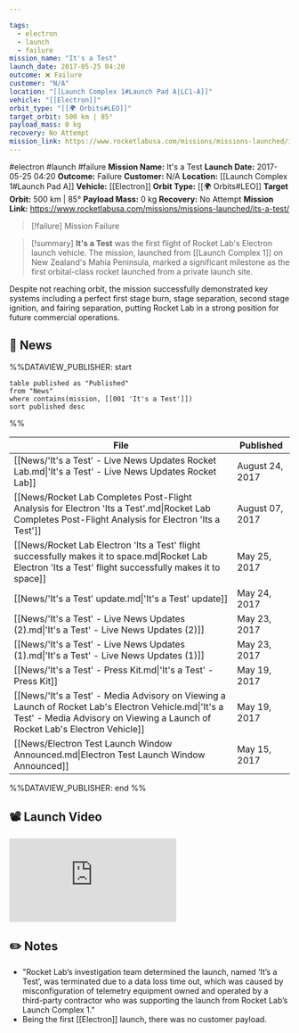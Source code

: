 ```yaml
---

tags:
  - electron
  - launch
  - failure
mission_name: "It's a Test"
launch_date: 2017-05-25 04:20
outcome: ❌ Failure
customer: "N/A"
location: "[[Launch Complex 1#Launch Pad A|LC1-A]]"
vehicle: "[[Electron]]"
orbit_type: "[[🌍 Orbits#LEO]]"
target_orbit: 500 km | 85°
payload_mass: 0 kg
recovery: No Attempt
mission_link: https://www.rocketlabusa.com/missions/missions-launched/its-a-test/
---
```


#electron #launch #failure
**Mission Name:** It's a Test
**Launch Date:** 2017-05-25 04:20
**Outcome:** Failure
**Customer:** N/A
**Location:** [[Launch Complex 1#Launch Pad A]]
**Vehicle:** [[Electron]]
**Orbit Type:** [[🌍 Orbits#LEO]]
**Target Orbit:** 500 km | 85°
**Payload Mass:** 0 kg
**Recovery:** No Attempt
**Mission Link:** https://www.rocketlabusa.com/missions/missions-launched/its-a-test/

>[!failure] Mission Failure

>[!summary]
**It's a Test** was the first flight of Rocket Lab's Electron launch vehicle. The mission, launched from [[Launch Complex 1]] on New Zealand's Mahia Peninsula, marked a significant milestone as the first orbital-class rocket launched from a private launch site.  
>
Despite not reaching orbit, the mission successfully demonstrated key systems including a perfect first stage burn, stage separation, second stage ignition, and fairing separation, putting Rocket Lab in a strong position for future commercial operations.

## 📰 News
%%DATAVIEW_PUBLISHER: start
```
table published as "Published"
from "News"
where contains(mission, [[001 'It's a Test']])
sort published desc
```
%%

| File                                                                                                                                                                                 | Published       |
| ------------------------------------------------------------------------------------------------------------------------------------------------------------------------------------ | --------------- |
| [[News/'It's a Test' - Live News Updates  Rocket Lab.md\|'It's a Test' - Live News Updates  Rocket Lab]]                                                                             | August 24, 2017 |
| [[News/Rocket Lab Completes Post-Flight Analysis for Electron 'Its a Test'.md\|Rocket Lab Completes Post-Flight Analysis for Electron 'Its a Test']]                                 | August 07, 2017 |
| [[News/Rocket Lab Electron 'Its a Test' flight successfully makes it to space.md\|Rocket Lab Electron 'Its a Test' flight successfully makes it to space]]                           | May 25, 2017    |
| [[News/'It's a Test' update.md\|'It's a Test' update]]                                                                                                                               | May 24, 2017    |
| [[News/'It's a Test' - Live News Updates (2).md\|'It's a Test' - Live News Updates (2)]]                                                                                             | May 23, 2017    |
| [[News/'It's a Test' - Live News Updates (1).md\|'It's a Test' - Live News Updates (1)]]                                                                                             | May 23, 2017    |
| [[News/'It's a Test' - Press Kit.md\|'It's a Test' - Press Kit]]                                                                                                                     | May 19, 2017    |
| [[News/'It's a Test' - Media Advisory on Viewing a Launch of Rocket Lab's Electron Vehicle.md\|'It's a Test' - Media Advisory on Viewing a Launch of Rocket Lab's Electron Vehicle]] | May 19, 2017    |
| [[News/Electron Test Launch Window Announced.md\|Electron Test Launch Window Announced]]                                                                                             | May 15, 2017    |

%%DATAVIEW_PUBLISHER: end %%
## 📽️ Launch Video

<div class="responsive-video">
<iframe src="https://www.youtube.com/embed/5Nyf035NKy4" title="Rocket Lab&#39;s Electron - It's a Test Mission" frameborder="0" allow="accelerometer; autoplay; clipboard-write; encrypted-media; gyroscope; picture-in-picture; web-share" referrerpolicy="strict-origin-when-cross-origin" allowfullscreen></iframe>   
</div>

## ✏️ Notes

 - "Rocket Lab’s investigation team determined the launch, named ‘It’s a Test’, was terminated due to a data loss time out, which was caused by misconfiguration of telemetry equipment owned and operated by a third-party contractor who was supporting the launch from Rocket Lab’s Launch Complex 1."
 - Being the first [[Electron]] launch, there was no customer payload.